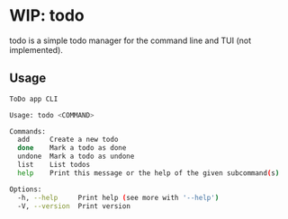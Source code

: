 # WIP: todo

todo is a simple todo manager for the command line and TUI (not implemented).

## Usage

```bash
ToDo app CLI

Usage: todo <COMMAND>

Commands:
  add     Create a new todo
  done    Mark a todo as done
  undone  Mark a todo as undone
  list    List todos
  help    Print this message or the help of the given subcommand(s)

Options:
  -h, --help     Print help (see more with '--help')
  -V, --version  Print version
```
